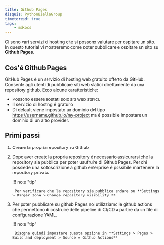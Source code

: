 ```yaml
---
title: Github Pages
disquis: PythonBiellaGroup
timetoread: true
tags:
    - mdkocs
---
```


Ci sono vari servizi di hosting che si possono valutare per ospitare un sito. In questo tutorial vi mostreremo come poter pubblicare e ospitare un sito su **Github Pages**.

## Cos'é Github Pages

GitHub Pages è un servizio di hosting web gratuito offerto da GitHub. Consente agli utenti di pubblicare siti web statici direttamente da una repository github.
Ecco alcune caratteristiche:

- Possono essere hostati solo siti web statici.
- Il servizio di hosting é gratuito
- Di default viene impostato un dominio del tipo https://username.github.io/my-project ma é possibile impostare un dominio di un altro provider.

## Primi passi

1. Creare la propria repository su Github
2. Dopo aver creato la propria repository é necessario assicurarsi che la repository sia pubblica per poter usufruire di Github Pages. Per chi possiede una sottoscrizione a github enterprise é possibile mantenere la repository privata.

    !!! note "tip"

        Per verificare che la repository sia pubblica andare su **Settings > Danger Zone > Change repository visibility.**

3. Per poter pubblicare su github Pages noi utilizziamo le github actions che permettono di costruire delle pipeline di CI/CD a partire da un file di configurazione YAML.

    !!! note "tip"

        Bisogna quindi impostare questa opzione in **Settings > Pages > Build and deployment > Source = Github Actions**
